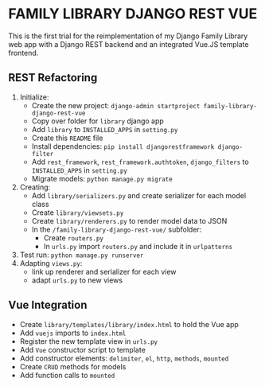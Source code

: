# FAMILY LIBRARY DJANGO REST VUE

This is the first trial for the reimplementation of my Django Family Library web app with a Django REST backend and an integrated Vue.JS template frontend.

 ## REST Refactoring 
 
1. Initialize:
    - Create the new project: `django-admin startproject family-library-django-rest-vue`
    - Copy over folder for `library` django app
    - Add `library` to `INSTALLED_APPS` in `setting.py`
    - Create this `README` file
    - Install dependencies: `pip install djangorestframework django-filter`
    - Add `rest_framework`, `rest_framework.authtoken`, `django_filters` to `INSTALLED_APPS` in `setting.py`
    - Migrate models: `python manage.py migrate`
2. Creating:
    - Add `library/serializers.py` and create serializer for each model class
    - Create `library/viewsets.py`
    - Create `library/renderers.py` to render model data to JSON
    - In the `/family-library-django-rest-vue/` subfolder:
        - Create `routers.py`
        - In `urls.py` import `routers.py` and include it in `urlpatterns`
3. Test run: `python manage.py runserver`
4. Adapting `views.py`:
    - link up renderer and serializer for each view
    - adapt `urls.py` to new views

## Vue Integration

- Create `library/templates/library/index.html` to hold the Vue app
- Add `vuejs` imports to `index.html`
- Register the new template view in `urls.py`
- Add `Vue` constructor script to template
- Add constructor elements: `delimiter`, `el`, `http`, `methods`, `mounted`
- Create `CRUD` methods for models
- Add function calls to `mounted`






